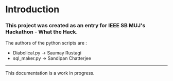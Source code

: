 # Introduction
### This project was created as an entry for IEEE SB MUJ's Hackathon - What the Hack.  
The authors of the python scripts are :  
- Diabolical.py -> Saumay Rustagi
- sql_maker.py -> Sandipan Chatterjee

<hr>

This  documentation is a work in progress.
